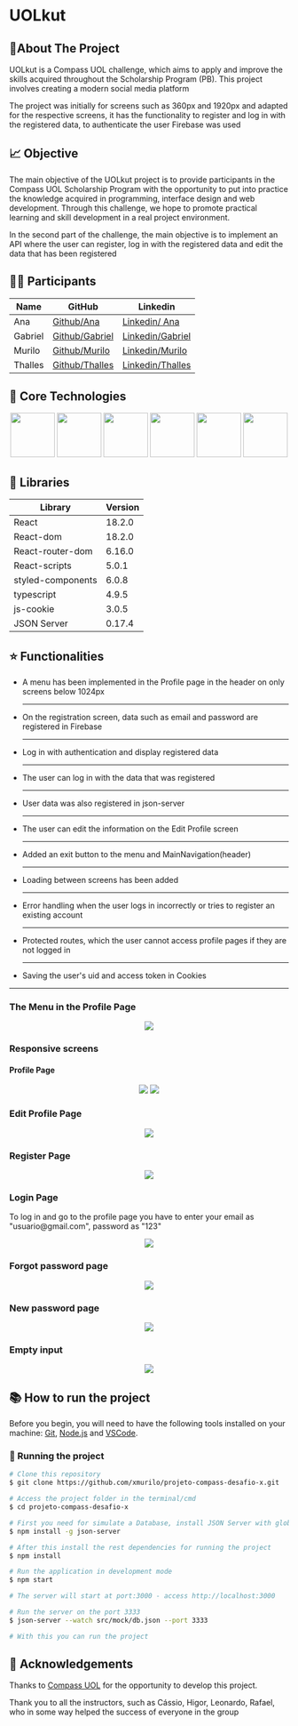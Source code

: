<h1>UOLkut</h1>

<h2>📗About The Project</h2>
<p>
UOLkut is a Compass UOL challenge, which aims to apply and improve the skills acquired throughout the Scholarship Program (PB). This project involves creating a modern social media platform
<p>
<p>The project was initially for screens such as 360px and 1920px and adapted for the respective screens, it has the functionality to register and log in with the registered data, to authenticate the user Firebase was used</p>

<h2> 📈 Objective</h2>
<p>The main objective of the UOLkut project is to provide participants in the Compass UOL Scholarship Program with the opportunity to put into practice the knowledge acquired in programming, interface design and web development. Through this challenge, we hope to promote practical learning and skill development in a real project environment.

In the second part of the challenge, the main objective is to implement an API where the user can register, log in with the registered data and edit the data that has been registered

</p>

<h2>👨‍💻 Participants</h2>

| Name      | GitHub | Linkedin     |
|-----------|-------|------------|
| Ana   | <a href="https://github.com/AnaQuezia06">Github/Ana</a>     | <a href="https://www.linkedin.com/in/ana-qu%C3%A9zia-b276561a9/"> Linkedin/ Ana </a>  |
| Gabriel    | <a href="https://github.com/Zorkador">Github/Gabriel</a>    | <a href="https://www.linkedin.com/in/gabriel-duarte-6472b519a"> Linkedin/Gabriel </a> |
| Murilo |   <a href="https://github.com/xmurilo">Github/Murilo</a>   | <a href="https://www.linkedin.com/in/murilo-silva-a85b7526b/"> Linkedin/Murilo </a> |
| Thalles    | <a href="https://github.com/thallesquevedo">Github/Thalles</a>    | <a href="https://www.linkedin.com/in/thalles-bernardo-quevedo-ribeiro243/"> Linkedin/Thalles </a> |

<h2>💠 Core Technologies</h2>
<div align="center">
  <img width="80" height="80" src="https://cdn.jsdelivr.net/gh/devicons/devicon/icons/html5/html5-original.svg" />  
  <img width="80" height="80"  src="https://cdn.jsdelivr.net/gh/devicons/devicon/icons/css3/css3-original.svg" />
  <img width="80" height="80"  src="https://cdn.jsdelivr.net/gh/devicons/devicon/icons/react/react-original.svg" />
  <img width="80" height="80"  src="https://cdn.jsdelivr.net/gh/devicons/devicon/icons/typescript/typescript-original.svg" />
<img width="80" height="80" src="./public/styled-components.png">
<img width="80" height="80" src="./public/Type=Default.svg">
</div>

<h2>📕 Libraries</h2>

| Library           | Version |
| ----------------- | ------- |
| React             | 18.2.0  |
| React-dom         | 18.2.0  |
| React-router-dom  | 6.16.0  |
| React-scripts     | 5.0.1   |
| styled-components | 6.0.8   |
| typescript        | 4.9.5   |
| js-cookie         | 3.0.5   |
| JSON Server       | 0.17.4  |

<h2>⭐ Functionalities</h2>

<ul>
  <li>A menu has been implemented in the Profile page in the header on only screens below 1024px </li>
  <hr/>
  <li>On the registration screen, data such as email and password are registered in Firebase</li>
  <hr/>
  <li>Log in with authentication and display registered data</li>
  <hr/>
  <li>The user can log in with the data that was registered</li>
  <hr/>
  <li>
User data was also registered in json-server</li>
<hr/>
<li>The user can edit the information on the Edit Profile screen</li>
<hr/>
<li>Added an exit button to the menu and MainNavigation(header)</li>
<hr/>
<li>
Loading between screens has been added</li>
<hr/>
<li>Error handling when the user logs in incorrectly or tries to register an existing account</li>
<hr/>
<li>Protected routes, which the user cannot access profile pages if they are not logged in</li>
<hr/>
<li>Saving the user's uid and access token in Cookies</li>
</ul>
<hr/>

<h3>The Menu in the Profile Page</h3>
<div align="center">
  <img  src="./public/menu-in-profile-page.png" />
</div>
<h3 >Responsive screens</h3>
<h4>Profile Page</h4>
<div align="center">
  <img  src="./public/Desktop.png" />
  <img  src="./public/Mobile.png" />
</div>

<h3  >Edit Profile Page</h3>
<div align="center">
  <img  src="./public/ProfileEdit.png" />
</div>

<h3>Register Page</h3>
<div align="center">
  <img  src="./public/Register.png" />
</div>

<h3>Login Page</h3>
<p>To log in and go to the profile page you have to enter your email as "usuario@gmail.com", password as "123"<p>
<div align="center">
  <img src="./public/Login.png" />
</div>

<h3>Forgot password page</h3>
<div align="center">
  <img src="./public/ForgotPassword.png" />
</div>

<h3>New password page</h3>
<div align="center">
  <img src="./public/NewPassword.png" />
</div>

<h3>Empty input</h3>
<div align="center">
  <img src="./public/InputEmpty.png" />
</div>

<h2>📚 How to run the project</h2>

<p>Before you begin, you will need to have the following tools installed on your machine: <a href="https://git-scm.com/">Git</a>, <a href="https://nodejs.org/en/">Node.js</a> and <a href="https://code.visualstudio.com/">VSCode</a>.</p>

<h3>🎲 Running the project</h3>

```bash
# Clone this repository
$ git clone https://github.com/xmurilo/projeto-compass-desafio-x.git

# Access the project folder in the terminal/cmd
$ cd projeto-compass-desafio-x

# First you need for simulate a Database, install JSON Server with global scope
$ npm install -g json-server

# After this install the rest dependencies for running the project
$ npm install

# Run the application in development mode
$ npm start

# The server will start at port:3000 - access http://localhost:3000

# Run the server on the port 3333
$ json-server --watch src/mock/db.json --port 3333

# With this you can run the project
```

<h2>🤝 Acknowledgements</h2>
<p>Thanks to <a href="https://compass.uol/en/home/">Compass UOL</a> for the opportunity to develop this project.</p>

<p>Thank you to all the instructors, such as Cássio, Higor, Leonardo, Rafael, who in some way helped the success of everyone in the group</p>
